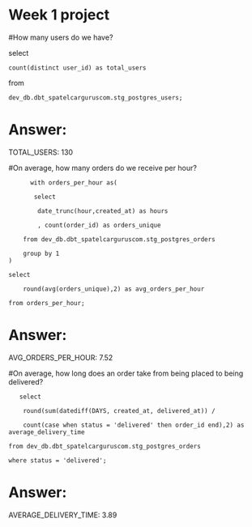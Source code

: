 # Week 1 project 

#How many users do we have?

select

    count(distinct user_id) as total_users
    
from

    dev_db.dbt_spatelcarguruscom.stg_postgres_users;
    
# Answer: 

TOTAL_USERS:
130
    

#On average, how many orders do we receive per hour?



          with orders_per_hour as(
           
           select 
           
            date_trunc(hour,created_at) as hours
            
            , count(order_id) as orders_unique
            
        from dev_db.dbt_spatelcarguruscom.stg_postgres_orders
        
        group by 1
    )
    
    select 
    
        round(avg(orders_unique),2) as avg_orders_per_hour 
        
    from orders_per_hour;

# Answer:

AVG_ORDERS_PER_HOUR:
7.52

#On average, how long does an order take from being placed to being delivered?

       select 
       
        round(sum(datediff(DAYS, created_at, delivered_at)) / 
        
        count(case when status = 'delivered' then order_id end),2) as average_delivery_time
        
    from dev_db.dbt_spatelcarguruscom.stg_postgres_orders
    
    where status = 'delivered';
    
   # Answer:
   
   AVERAGE_DELIVERY_TIME:
   3.89


